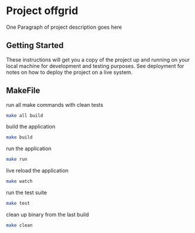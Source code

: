 # Project offgrid

One Paragraph of project description goes here

## Getting Started

These instructions will get you a copy of the project up and running on your local machine for development and testing purposes. See deployment for notes on how to deploy the project on a live system.

## MakeFile

run all make commands with clean tests
```bash
make all build
```

build the application
```bash
make build
```

run the application
```bash
make run
```

live reload the application
```bash
make watch
```

run the test suite
```bash
make test
```

clean up binary from the last build
```bash
make clean
```